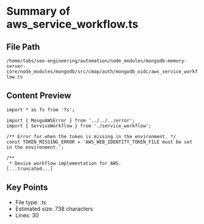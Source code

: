 # Summary of aws_service_workflow.ts
  
## File Path
`/home/tabs/seo-engineering/automation/node_modules/mongodb-memory-server-core/node_modules/mongodb/src/cmap/auth/mongodb_oidc/aws_service_workflow.ts`

## Content Preview
```
import * as fs from 'fs';

import { MongoAWSError } from '../../../error';
import { ServiceWorkflow } from './service_workflow';

/** Error for when the token is missing in the environment. */
const TOKEN_MISSING_ERROR = 'AWS_WEB_IDENTITY_TOKEN_FILE must be set in the environment.';

/**
 * Device workflow implementation for AWS.
[...truncated...]
```

## Key Points
- File type: .ts
- Estimated size: 738 characters
- Lines: 30
